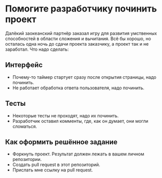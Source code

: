 # Помогите разработчику починить проект
Далёкий заокеанский партнёр заказал игру для развития умственных способностей в области 
сложения и вычитания. Всё бы хорошо, но осталась одна ночь до сдачи проекта заказчику,
а проект так и не заработал. Что надо сделать:

## Интерфейс
* Почему-то таймер стартует сразу после открытия страницы, надо починить.
* Не работает обработка ответа пользователя, надо починить.

## Тесты
* Некоторые тесты не проходят, надо их починить.
* Разработчик оставил комменты, где, как он думает, они могли сломаться.

## Как оформить решённое задание
* Форкнуть проект. Результат должен лежать в вашем личном репозитории.
* Создать pull request в этот репозиторий.
* Прислать мне ссылку на pull request.
